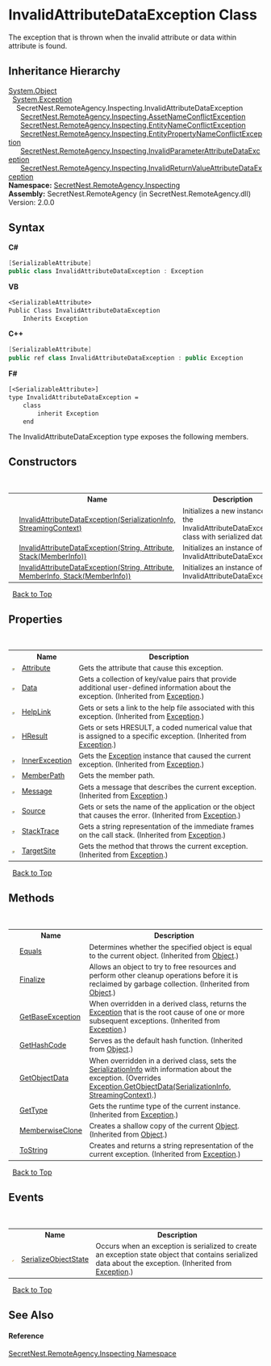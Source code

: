 # InvalidAttributeDataException Class
 

The exception that is thrown when the invalid attribute or data within attribute is found.


## Inheritance Hierarchy
<a href="https://docs.microsoft.com/dotnet/api/system.object" target="_blank">System.Object</a><br />&nbsp;&nbsp;<a href="https://docs.microsoft.com/dotnet/api/system.exception" target="_blank">System.Exception</a><br />&nbsp;&nbsp;&nbsp;&nbsp;SecretNest.RemoteAgency.Inspecting.InvalidAttributeDataException<br />&nbsp;&nbsp;&nbsp;&nbsp;&nbsp;&nbsp;<a href="T_SecretNest_RemoteAgency_Inspecting_AssetNameConflictException">SecretNest.RemoteAgency.Inspecting.AssetNameConflictException</a><br />&nbsp;&nbsp;&nbsp;&nbsp;&nbsp;&nbsp;<a href="T_SecretNest_RemoteAgency_Inspecting_EntityNameConflictException">SecretNest.RemoteAgency.Inspecting.EntityNameConflictException</a><br />&nbsp;&nbsp;&nbsp;&nbsp;&nbsp;&nbsp;<a href="T_SecretNest_RemoteAgency_Inspecting_EntityPropertyNameConflictException">SecretNest.RemoteAgency.Inspecting.EntityPropertyNameConflictException</a><br />&nbsp;&nbsp;&nbsp;&nbsp;&nbsp;&nbsp;<a href="T_SecretNest_RemoteAgency_Inspecting_InvalidParameterAttributeDataException">SecretNest.RemoteAgency.Inspecting.InvalidParameterAttributeDataException</a><br />&nbsp;&nbsp;&nbsp;&nbsp;&nbsp;&nbsp;<a href="T_SecretNest_RemoteAgency_Inspecting_InvalidReturnValueAttributeDataException">SecretNest.RemoteAgency.Inspecting.InvalidReturnValueAttributeDataException</a><br />
**Namespace:**&nbsp;<a href="N_SecretNest_RemoteAgency_Inspecting">SecretNest.RemoteAgency.Inspecting</a><br />**Assembly:**&nbsp;SecretNest.RemoteAgency (in SecretNest.RemoteAgency.dll) Version: 2.0.0

## Syntax

**C#**<br />
``` C#
[SerializableAttribute]
public class InvalidAttributeDataException : Exception
```

**VB**<br />
``` VB
<SerializableAttribute>
Public Class InvalidAttributeDataException
	Inherits Exception
```

**C++**<br />
``` C++
[SerializableAttribute]
public ref class InvalidAttributeDataException : public Exception
```

**F#**<br />
``` F#
[<SerializableAttribute>]
type InvalidAttributeDataException =  
    class
        inherit Exception
    end
```

The InvalidAttributeDataException type exposes the following members.


## Constructors
&nbsp;<table><tr><th></th><th>Name</th><th>Description</th></tr><tr><td>![Protected method](media/protmethod.gif "Protected method")</td><td><a href="M_SecretNest_RemoteAgency_Inspecting_InvalidAttributeDataException__ctor">InvalidAttributeDataException(SerializationInfo, StreamingContext)</a></td><td>
Initializes a new instance of the InvalidAttributeDataException class with serialized data.</td></tr><tr><td>![Public method](media/pubmethod.gif "Public method")</td><td><a href="M_SecretNest_RemoteAgency_Inspecting_InvalidAttributeDataException__ctor_1">InvalidAttributeDataException(String, Attribute, Stack(MemberInfo))</a></td><td>
Initializes an instance of InvalidAttributeDataException.</td></tr><tr><td>![Public method](media/pubmethod.gif "Public method")</td><td><a href="M_SecretNest_RemoteAgency_Inspecting_InvalidAttributeDataException__ctor_2">InvalidAttributeDataException(String, Attribute, MemberInfo, Stack(MemberInfo))</a></td><td>
Initializes an instance of InvalidAttributeDataException.</td></tr></table>&nbsp;
<a href="#invalidattributedataexception-class">Back to Top</a>

## Properties
&nbsp;<table><tr><th></th><th>Name</th><th>Description</th></tr><tr><td>![Public property](media/pubproperty.gif "Public property")</td><td><a href="P_SecretNest_RemoteAgency_Inspecting_InvalidAttributeDataException_Attribute">Attribute</a></td><td>
Gets the attribute that cause this exception.</td></tr><tr><td>![Public property](media/pubproperty.gif "Public property")</td><td><a href="https://docs.microsoft.com/dotnet/api/system.exception.data#System_Exception_Data" target="_blank">Data</a></td><td>
Gets a collection of key/value pairs that provide additional user-defined information about the exception.
 (Inherited from <a href="https://docs.microsoft.com/dotnet/api/system.exception" target="_blank">Exception</a>.)</td></tr><tr><td>![Public property](media/pubproperty.gif "Public property")</td><td><a href="https://docs.microsoft.com/dotnet/api/system.exception.helplink#System_Exception_HelpLink" target="_blank">HelpLink</a></td><td>
Gets or sets a link to the help file associated with this exception.
 (Inherited from <a href="https://docs.microsoft.com/dotnet/api/system.exception" target="_blank">Exception</a>.)</td></tr><tr><td>![Public property](media/pubproperty.gif "Public property")</td><td><a href="https://docs.microsoft.com/dotnet/api/system.exception.hresult#System_Exception_HResult" target="_blank">HResult</a></td><td>
Gets or sets HRESULT, a coded numerical value that is assigned to a specific exception.
 (Inherited from <a href="https://docs.microsoft.com/dotnet/api/system.exception" target="_blank">Exception</a>.)</td></tr><tr><td>![Public property](media/pubproperty.gif "Public property")</td><td><a href="https://docs.microsoft.com/dotnet/api/system.exception.innerexception#System_Exception_InnerException" target="_blank">InnerException</a></td><td>
Gets the <a href="https://docs.microsoft.com/dotnet/api/system.exception" target="_blank">Exception</a> instance that caused the current exception.
 (Inherited from <a href="https://docs.microsoft.com/dotnet/api/system.exception" target="_blank">Exception</a>.)</td></tr><tr><td>![Public property](media/pubproperty.gif "Public property")</td><td><a href="P_SecretNest_RemoteAgency_Inspecting_InvalidAttributeDataException_MemberPath">MemberPath</a></td><td>
Gets the member path.</td></tr><tr><td>![Public property](media/pubproperty.gif "Public property")</td><td><a href="https://docs.microsoft.com/dotnet/api/system.exception.message#System_Exception_Message" target="_blank">Message</a></td><td>
Gets a message that describes the current exception.
 (Inherited from <a href="https://docs.microsoft.com/dotnet/api/system.exception" target="_blank">Exception</a>.)</td></tr><tr><td>![Public property](media/pubproperty.gif "Public property")</td><td><a href="https://docs.microsoft.com/dotnet/api/system.exception.source#System_Exception_Source" target="_blank">Source</a></td><td>
Gets or sets the name of the application or the object that causes the error.
 (Inherited from <a href="https://docs.microsoft.com/dotnet/api/system.exception" target="_blank">Exception</a>.)</td></tr><tr><td>![Public property](media/pubproperty.gif "Public property")</td><td><a href="https://docs.microsoft.com/dotnet/api/system.exception.stacktrace#System_Exception_StackTrace" target="_blank">StackTrace</a></td><td>
Gets a string representation of the immediate frames on the call stack.
 (Inherited from <a href="https://docs.microsoft.com/dotnet/api/system.exception" target="_blank">Exception</a>.)</td></tr><tr><td>![Public property](media/pubproperty.gif "Public property")</td><td><a href="https://docs.microsoft.com/dotnet/api/system.exception.targetsite#System_Exception_TargetSite" target="_blank">TargetSite</a></td><td>
Gets the method that throws the current exception.
 (Inherited from <a href="https://docs.microsoft.com/dotnet/api/system.exception" target="_blank">Exception</a>.)</td></tr></table>&nbsp;
<a href="#invalidattributedataexception-class">Back to Top</a>

## Methods
&nbsp;<table><tr><th></th><th>Name</th><th>Description</th></tr><tr><td>![Public method](media/pubmethod.gif "Public method")</td><td><a href="https://docs.microsoft.com/dotnet/api/system.object.equals#System_Object_Equals_System_Object_" target="_blank">Equals</a></td><td>
Determines whether the specified object is equal to the current object.
 (Inherited from <a href="https://docs.microsoft.com/dotnet/api/system.object" target="_blank">Object</a>.)</td></tr><tr><td>![Protected method](media/protmethod.gif "Protected method")</td><td><a href="https://docs.microsoft.com/dotnet/api/system.object.finalize#System_Object_Finalize" target="_blank">Finalize</a></td><td>
Allows an object to try to free resources and perform other cleanup operations before it is reclaimed by garbage collection.
 (Inherited from <a href="https://docs.microsoft.com/dotnet/api/system.object" target="_blank">Object</a>.)</td></tr><tr><td>![Public method](media/pubmethod.gif "Public method")</td><td><a href="https://docs.microsoft.com/dotnet/api/system.exception.getbaseexception#System_Exception_GetBaseException" target="_blank">GetBaseException</a></td><td>
When overridden in a derived class, returns the <a href="https://docs.microsoft.com/dotnet/api/system.exception" target="_blank">Exception</a> that is the root cause of one or more subsequent exceptions.
 (Inherited from <a href="https://docs.microsoft.com/dotnet/api/system.exception" target="_blank">Exception</a>.)</td></tr><tr><td>![Public method](media/pubmethod.gif "Public method")</td><td><a href="https://docs.microsoft.com/dotnet/api/system.object.gethashcode#System_Object_GetHashCode" target="_blank">GetHashCode</a></td><td>
Serves as the default hash function.
 (Inherited from <a href="https://docs.microsoft.com/dotnet/api/system.object" target="_blank">Object</a>.)</td></tr><tr><td>![Public method](media/pubmethod.gif "Public method")</td><td><a href="M_SecretNest_RemoteAgency_Inspecting_InvalidAttributeDataException_GetObjectData">GetObjectData</a></td><td>
When overridden in a derived class, sets the <a href="https://docs.microsoft.com/dotnet/api/system.runtime.serialization.serializationinfo" target="_blank">SerializationInfo</a> with information about the exception.
 (Overrides <a href="https://docs.microsoft.com/dotnet/api/system.exception.getobjectdata#System_Exception_GetObjectData_System_Runtime_Serialization_SerializationInfo_System_Runtime_Serialization_StreamingContext_" target="_blank">Exception.GetObjectData(SerializationInfo, StreamingContext)</a>.)</td></tr><tr><td>![Public method](media/pubmethod.gif "Public method")</td><td><a href="https://docs.microsoft.com/dotnet/api/system.exception.gettype#System_Exception_GetType" target="_blank">GetType</a></td><td>
Gets the runtime type of the current instance.
 (Inherited from <a href="https://docs.microsoft.com/dotnet/api/system.exception" target="_blank">Exception</a>.)</td></tr><tr><td>![Protected method](media/protmethod.gif "Protected method")</td><td><a href="https://docs.microsoft.com/dotnet/api/system.object.memberwiseclone#System_Object_MemberwiseClone" target="_blank">MemberwiseClone</a></td><td>
Creates a shallow copy of the current <a href="https://docs.microsoft.com/dotnet/api/system.object" target="_blank">Object</a>.
 (Inherited from <a href="https://docs.microsoft.com/dotnet/api/system.object" target="_blank">Object</a>.)</td></tr><tr><td>![Public method](media/pubmethod.gif "Public method")</td><td><a href="https://docs.microsoft.com/dotnet/api/system.exception.tostring#System_Exception_ToString" target="_blank">ToString</a></td><td>
Creates and returns a string representation of the current exception.
 (Inherited from <a href="https://docs.microsoft.com/dotnet/api/system.exception" target="_blank">Exception</a>.)</td></tr></table>&nbsp;
<a href="#invalidattributedataexception-class">Back to Top</a>

## Events
&nbsp;<table><tr><th></th><th>Name</th><th>Description</th></tr><tr><td>![Protected event](media/protevent.gif "Protected event")</td><td><a href="https://docs.microsoft.com/dotnet/api/system.exception.serializeobjectstate" target="_blank">SerializeObjectState</a></td><td>
Occurs when an exception is serialized to create an exception state object that contains serialized data about the exception.
 (Inherited from <a href="https://docs.microsoft.com/dotnet/api/system.exception" target="_blank">Exception</a>.)</td></tr></table>&nbsp;
<a href="#invalidattributedataexception-class">Back to Top</a>

## See Also


#### Reference
<a href="N_SecretNest_RemoteAgency_Inspecting">SecretNest.RemoteAgency.Inspecting Namespace</a><br />